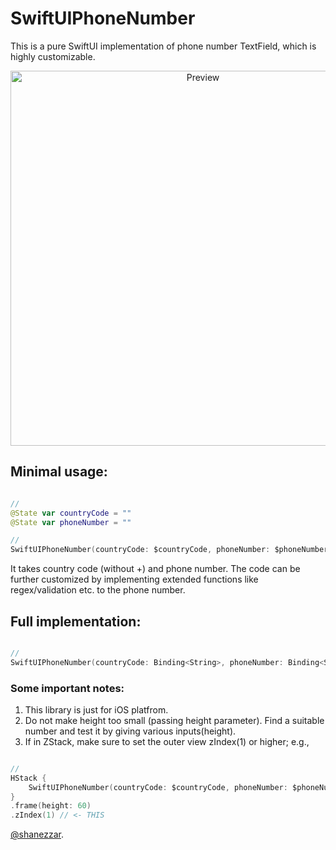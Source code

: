 # SwiftUIPhoneNumber

This is a pure SwiftUI implementation of phone number TextField, which is highly customizable.

<p align="center">
    <img src="preview.gif" alt="Preview" height="600" />
</p>

## Minimal usage:
```swift

//
@State var countryCode = ""
@State var phoneNumber = ""

// 
SwiftUIPhoneNumber(countryCode: $countryCode, phoneNumber: $phoneNumber)

```

It takes country code (without +) and phone number. The code can be further customized by implementing extended functions like regex/validation etc. to the phone number.




## Full implementation:
```swift

// 
SwiftUIPhoneNumber(countryCode: Binding<String>, phoneNumber: Binding<String>, height: CGFloat, backgroundColor: Color, textColor: Color, textFont: Font, titleColor: Color, countryColor: Color, titleFont: Font, countryFont: Font)

```



### Some important notes:

1. This library is just for iOS platfrom.
2. Do not make height too small (passing height parameter). Find a suitable number and test it by giving various inputs(height).
3. If in ZStack, make sure to set the outer view zIndex(1) or higher; e.g.,

```swift

//
HStack {
    SwiftUIPhoneNumber(countryCode: $countryCode, phoneNumber: $phoneNumber)
}
.frame(height: 60)
.zIndex(1) // <- THIS

```


[@shanezzar](https://www.shanezzar.com).
